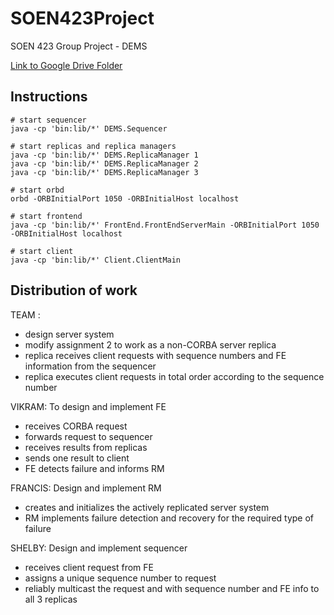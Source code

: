 # SOEN423Project

SOEN 423 Group Project - DEMS

[Link to Google Drive Folder](https://drive.google.com/drive/folders/1a_pQnYdVTQ2WMDOOZDDUdrWAXBgGCZk6?usp=sharing)

## Instructions

```shell
# start sequencer
java -cp 'bin:lib/*' DEMS.Sequencer

# start replicas and replica managers
java -cp 'bin:lib/*' DEMS.ReplicaManager 1
java -cp 'bin:lib/*' DEMS.ReplicaManager 2
java -cp 'bin:lib/*' DEMS.ReplicaManager 3

# start orbd
orbd -ORBInitialPort 1050 -ORBInitialHost localhost

# start frontend
java -cp 'bin:lib/*' FrontEnd.FrontEndServerMain -ORBInitialPort 1050 -ORBInitialHost localhost

# start client
java -cp 'bin:lib/*' Client.ClientMain
```

## Distribution of work

TEAM :
- design server system
- modify assignment 2 to work as a non-CORBA server replica
- replica receives client requests with sequence numbers and FE information from the sequencer
- replica executes client requests in total order according to the sequence number

VIKRAM: To design and implement FE
- receives CORBA request
- forwards request to sequencer
- receives results from replicas
- sends one result to client
- FE detects failure and informs RM

FRANCIS: Design and implement RM
- creates and initializes the actively replicated server system
- RM implements failure detection and recovery for the required type of failure

SHELBY: Design and implement sequencer
- receives client request from FE
- assigns a unique sequence number to request
- reliably multicast the request and with sequence number and FE info to all 3 replicas
